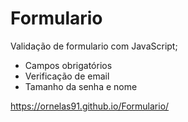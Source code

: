 # Formulario

Validação de formulario com JavaScript;
- Campos obrigatórios
- Verificação de email
- Tamanho da senha e nome

https://ornelas91.github.io/Formulario/
